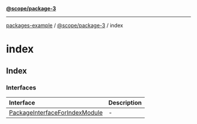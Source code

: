 [**@scope/package-3**](../README.md)

***

[packages-example](../../README.md) / [@scope/package-3](../README.md) / index

# index

## Index

### Interfaces

| Interface | Description |
| :------ | :------ |
| [PackageInterfaceForIndexModule](interfaces/PackageInterfaceForIndexModule.md) | - |
